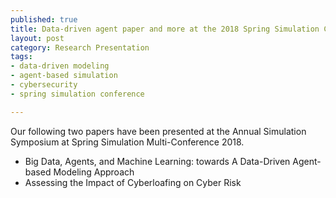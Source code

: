 ```yaml
--- 
published: true
title: Data-driven agent paper and more at the 2018 Spring Simulation Conference
layout: post
category: Research Presentation
tags: 
- data-driven modeling
- agent-based simulation
- cybersecurity
- spring simulation conference

---
```


Our following two papers have been presented at the Annual Simulation Symposium at Spring Simulation Multi-Conference 2018.
* Big Data, Agents, and Machine Learning: towards A Data-Driven Agent-based Modeling Approach
* Assessing the Impact of Cyberloafing on Cyber Risk